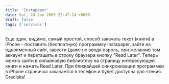 ```yaml
---
title: 'Instapaper'
date: Sat, 24 Jan 2009 22:47:24 +0000
draft: false
tags: ['services']
---
```


Еще один, видимо, самый простой, способ закачать текст (книги) в iPhone - поставить (бесплатную) программку Instapaper, зайти на одноименный сайт, завести (даже не вводя пароль, при желании) там аккаунт и перетащить в строку браузера кнопку "Read Later". Теперь можно зайти в онлайновую библиотеку на страницу интересующей книги и нажать Read Later. При ближайшей синхронизации программки в iPhone страничка закачается в телефон и будет доступна для чтения. Gradiska!